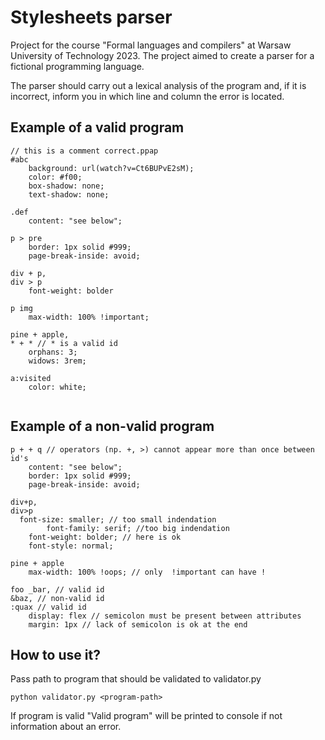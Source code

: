# Stylesheets parser

Project for the course "Formal languages and compilers" at Warsaw University of Technology 2023. The project aimed to create a parser for a fictional programming language. 

The parser should carry out a lexical analysis of the program and, if it is incorrect, inform you in which line and column the error is located.


## Example of a valid program

```
// this is a comment correct.ppap
#abc
	background: url(watch?v=Ct6BUPvE2sM);
	color: #f00;
	box-shadow: none;
	text-shadow: none;

.def
	content: "see below";

p > pre
	border: 1px solid #999;
	page-break-inside: avoid;

div + p,
div > p
	font-weight: bolder

p img
	max-width: 100% !important;

pine + apple,
* + * // * is a valid id
	orphans: 3;
	widows: 3rem;

a:visited
	color: white;


```

## Example of a non-valid program

```
p + + q // operators (np. +, >) cannot appear more than once between id's
	content: "see below";
	border: 1px solid #999;
	page-break-inside: avoid;

div+p,
div>p
  font-size: smaller; // too small indendation
		font-family: serif; //too big indendation
	font-weight: bolder; // here is ok
	font-style: normal; 

pine + apple
	max-width: 100% !oops; // only  !important can have !

foo _bar, // valid id
&baz, // non-valid id
:quax // valid id
	display: flex // semicolon must be present between attributes
	margin: 1px // lack of semicolon is ok at the end

```

## How to use it?

Pass path to program that should be validated to validator.py

```console
python validator.py <program-path>
```

If program is valid "Valid program" will be printed to console if not information about an error.
